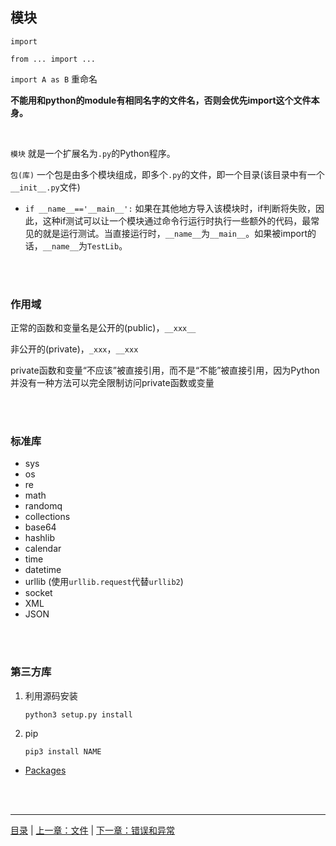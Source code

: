 ## 模块

`import` 

`from ... import ...`

`import A as B` 重命名

**不能用和python的module有相同名字的文件名，否则会优先import这个文件本身。**

<br>

`模块` 就是一个扩展名为`.py`的Python程序。

`包(库)` 一个包是由多个模块组成，即多个`.py`的文件，即一个目录(该目录中有一个`__init__.py`文件)

* `if __name__=='__main__':` 如果在其他地方导入该模块时，if判断将失败，因此，这种if测试可以让一个模块通过命令行运行时执行一些额外的代码，最常见的就是运行测试。当直接运行时，`__name__`为`__main__`。如果被import的话，`__name__`为`TestLib`。

<br><br>


### 作用域

正常的函数和变量名是公开的(public)，`__xxx__`

非公开的(private)，`_xxx`，`__xxx`

private函数和变量“不应该”被直接引用，而不是“不能”被直接引用，因为Python并没有一种方法可以完全限制访问private函数或变量

<br><br>


### 标准库

* sys
* os
* re
* math
* randomq
* collections
* base64
* hashlib
* calendar
* time
* datetime
* urllib (使用`urllib.request`代替`urllib2`)
* socket
* XML
* JSON

<br><br>

### 第三方库

1. 利用源码安装

    `python3 setup.py install`

2. pip

    `pip3 install NAME`


* [Packages](https://github.com/ykqmain/Learning-Python-with-Git/tree/master/packages)


<br><br>

-----

[目录](https://github.com/ykqmain/Learning-Python-with-Git) | [上一章：文件](https://github.com/ykqmain/Learning-Python-with-Git/blob/master/text/5.md) | [下一章：错误和异常](https://github.com/ykqmain/Learning-Python-with-Git/blob/master/text/7.md)
